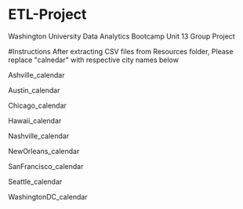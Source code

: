# ETL-Project
Washington University Data Analytics Bootcamp Unit 13 Group Project

#Instructions
After extracting CSV files from Resources folder, Please replace "calnedar" with respective city names below

Ashville_calendar

Austin_calendar

Chicago_calendar

Hawaii_calendar

Nashville_calendar

NewOrleans_calendar

SanFrancisco_calendar

Seattle_calendar

WashingtonDC_calendar

